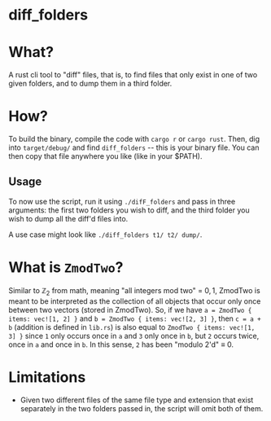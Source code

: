 # diff_folders

# What?

A rust cli tool to "diff" files, that is, to find files that only exist in one of two given folders, and to dump them in a third folder.

# How?

To build the binary, compile the code with `cargo r` or `cargo rust`. Then, dig into `target/debug/` and find `diff_folders` -- this is your binary file. You can then copy that file anywhere you like (like in your $PATH).

## Usage

To now use the script, run it using `./difF_folders` and pass in three arguments: the first two folders you wish to diff, and the third folder you wish to dump all the diff'd files into.

A use case might look like `./diff_folders t1/ t2/ dump/`.

# What is `ZmodTwo`?

Similar to $\mathbb{Z}_2$ from math, meaning "all integers mod two" = ${0, 1}$, ZmodTwo is meant to be interpreted as the collection of all objects that occur only once between two vectors (stored in ZmodTwo). So, if we have `a = ZmodTwo { items: vec![1, 2] }` and `b = ZmodTwo { items: vec![2, 3] }`, then `c = a + b` (addition is defined in `lib.rs`) is also equal to `ZmodTwo { items: vec![1, 3] }` since `1` only occurs once in `a` and `3` only once in `b`, but `2` occurs twice, once in `a` and once in `b`. In this sense, `2` has been "modulo 2'd" $\equiv$ 0.

# Limitations

- Given two different files of the same file type and extension that exist separately in the two folders passed in, the script will omit both of them.
